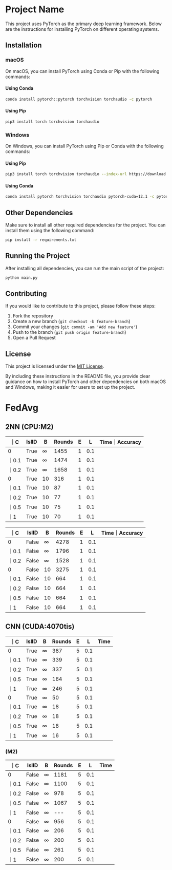 

# Project Name

This project uses PyTorch as the primary deep learning framework. Below are the instructions for installing PyTorch on different operating systems.

## Installation

### macOS

On macOS, you can install PyTorch using Conda or Pip with the following commands:

#### Using Conda

```bash
conda install pytorch::pytorch torchvision torchaudio -c pytorch
```

#### Using Pip

```bash
pip3 install torch torchvision torchaudio
```

### Windows

On Windows, you can install PyTorch using Pip or Conda with the following commands:

#### Using Pip

```bash
pip3 install torch torchvision torchaudio --index-url https://download.pytorch.org/whl/cu121
```

#### Using Conda

```bash
conda install pytorch torchvision torchaudio pytorch-cuda=12.1 -c pytorch -c nvidia
```

## Other Dependencies

Make sure to install all other required dependencies for the project. You can install them using the following command:

```bash
pip install -r requirements.txt
```

## Running the Project

After installing all dependencies, you can run the main script of the project:

```bash
python main.py
```

## Contributing

If you would like to contribute to this project, please follow these steps:

1. Fork the repository
2. Create a new branch (`git checkout -b feature-branch`)
3. Commit your changes (`git commit -am 'Add new feature'`)
4. Push to the branch (`git push origin feature-branch`)
5. Open a Pull Request

## License

This project is licensed under the [MIT License](LICENSE).


By including these instructions in the README file, you provide clear guidance on how to install PyTorch and other dependencies on both macOS and Windows, making it easier for users to set up the project.

# FedAvg
## 2NN (CPU:M2)
｜C | IsIID | B  | Rounds | E |L|Time｜Accuracy|
|--|-------|----|--------|---|---|---|
|0| True  | ∞  | 1455   | 1 |0.1||34.02｜92.45%|
｜0.1| True  | ∞  | 1474   | 1 |0.1||318.42｜96.26%|
｜0.2| True  | ∞  | 1658   | 1 |0.1||683.4｜96.7%|
|0| True  | 10 | 316    | 1 |0.1||---｜
｜0.1| True  | 10 | 87     | 1 |0.1||340｜98.23%|
｜0.2| True  | 10 | 77     | 1 |0.1||309｜98.17%|
｜0.5| True  | 10 | 75     | 1 |0.1||311｜97.72%|
｜1| True  | 10 | 70     | 1 |0.1||301｜96.94%|

 ｜C   | IsIID | B  | Rounds | E |L|Time｜Accuracy|
|------|-------|----|--------|---|---|---|
| 0    | False | ∞  | 4278   | 1 |0.1||34.02｜92.45%|
 ｜0.1 | False  | ∞  | 1796   | 1 |0.1||318.42｜96.26%|
 ｜0.2 | False  | ∞  | 1528   | 1 |0.1||683.4｜96.7%|
| 0    | False  | 10 | 3275   | 1 |0.1||~~---｜~~
 ｜0.1 | False  | 10 | 664    | 1 |0.1||1919｜97.38%|
 ｜0.2 | False  | 10 | 664    | 1 |0.1||2041｜97.69%|
 ｜0.5 | False  | 10 | 664    | 1 |0.1||3055|97.8%|
 ｜1   | False  | 10 | 664    | 1 |0.1||6630｜97.92%｜


## CNN (CUDA:4070tis)
｜C | IsIID | B | Rounds | E |L|Time
|--|-------|---|--------|---|---|---|
|0| True  | ∞ | 387    | 5 |0.1||131.44｜97.42%|
｜0.1| True  | ∞ | 339    | 5 |0.1||---｜
｜0.2| True  | ∞ | 337    | 5 |0.1||---｜
｜0.5| True  | ∞ | 164    | 5 |0.1||---｜
｜1| True  | ∞ | 246    | 5 |0.1||---｜
|0| True  | ∞ | 50     | 5 |0.1||131.44｜97.42%|
｜0.1| True  | ∞ | 18     | 5 |0.1||---｜
｜0.2| True  | ∞ | 18     | 5 |0.1||---｜
｜0.5| True  | ∞ | 18     | 5 |0.1||---｜
｜1| True  | ∞ | 16     | 5 |0.1||---｜
### (M2)
｜C | IsIID | B | Rounds | E |L|Time
|--|-------|---|--------|---|---|---|
|0| False | ∞ | 1181   | 5 |0.1||131.44｜97.42%|
｜0.1| False  | ∞ | 1100   | 5 |0.1||---｜
｜0.2| False  | ∞ | 978    | 5 |0.1||---｜
｜0.5| False  | ∞ | 1067   | 5 |0.1||---｜
｜1| False  | ∞ | ---    | 5 |0.1||---｜
|0| False | ∞ | 956    | 5 |0.1||131.44｜97.42%|
｜0.1| False  | ∞ | 206    | 5 |0.1||---｜
｜0.2| False  | ∞ | 200    | 5 |0.1||---｜
｜0.5| False  | ∞ | 261    | 5 |0.1||---｜
｜1| False  | ∞ | 200    | 5 |0.1||25950｜99.3%|
